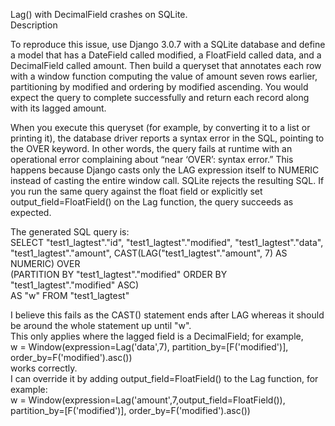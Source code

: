 Lag() with DecimalField crashes on SQLite.  
Description  

To reproduce this issue, use Django 3.0.7 with a SQLite database and define a model that has a DateField called modified, a FloatField called data, and a DecimalField called amount. Then build a queryset that annotates each row with a window function computing the value of amount seven rows earlier, partitioning by modified and ordering by modified ascending. You would expect the query to complete successfully and return each record along with its lagged amount.  

When you execute this queryset (for example, by converting it to a list or printing it), the database driver reports a syntax error in the SQL, pointing to the OVER keyword. In other words, the query fails at runtime with an operational error complaining about “near ‘OVER’: syntax error.” This happens because Django casts only the LAG expression itself to NUMERIC instead of casting the entire window call. SQLite rejects the resulting SQL. If you run the same query against the float field or explicitly set output_field=FloatField() on the Lag function, the query succeeds as expected.  

The generated SQL query is:  
SELECT "test1_lagtest"."id", "test1_lagtest"."modified", "test1_lagtest"."data",  
"test1_lagtest"."amount", CAST(LAG("test1_lagtest"."amount", 7) AS NUMERIC) OVER  
(PARTITION BY "test1_lagtest"."modified" ORDER BY "test1_lagtest"."modified" ASC)  
AS "w" FROM "test1_lagtest"  

I believe this fails as the CAST() statement ends after LAG whereas it should be around the whole statement up until "w".  
This only applies where the lagged field is a DecimalField; for example,  
w = Window(expression=Lag('data',7), partition_by=[F('modified')], order_by=F('modified').asc())  
works correctly.  
I can override it by adding output_field=FloatField() to the Lag function, for example:  
w = Window(expression=Lag('amount',7,output_field=FloatField()), partition_by=[F('modified')], order_by=F('modified').asc())